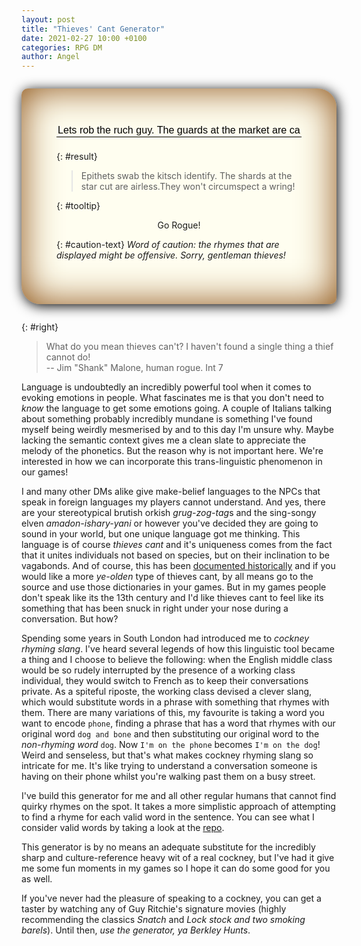 ```yaml
---
layout: post
title: "Thieves' Cant Generator"
date: 2021-02-27 10:00 +0100
categories: RPG DM
author: Angel 
---
```

<style>
    #right {
        text-align: right;
        margin-top: 1em;
    }

    #input {
        font-size: 1.15em;
        width: 100%;
        border: 0px solid #000000;
        border-bottom-width: 1px;
        background-color: transparent;
        margin-bottom: 0.5em;
    }

    #input:hover
    {
    border-color: #000066;
    background-color: #FFFFF7;
    }

    #button-div {
        display: flex;
        align-items: center;
        justify-content: center;
        margin-bottom: 0.5em;
    }
    #button-div a {
        cursor: pointer;
    }

    #result {
        font-size: 1.8em;
    }

    #caution-text {
        font-size: 0.8em;
        text-align: center;
        margin-bottom: 2em;
    }

    #gen-background {
        border-radius: 10px 30px;
        padding: 1em;
        margin: 2em 0;
            padding: 4em;
            box-shadow: 2px 3px 20px black, 0 0 60px #8a4d0f inset;
            background: #fffef0;
    }
    
</style>


<script src="/assets/scripts/thievescant.js"></script>

<div id="gen-background" markdown="block">

<form action="#" onsubmit="return false">
    <div>
        <input type="text" id="input" value="Lets rob the ruch guy. The guards at the market are careless. They won't suspect a thing!" maxlength="89">
    </div>
</form>

 {: #result}
> Epithets swab the kitsch identify. The shards at the star cut are airless.They won't circumspect a wring!

 {: #tooltip}
>


 <div id="button-div">
        <a onClick="convertToThievesCant(document.getElementById('input').value);">Go Rogue!</a>
 </div>

 {: #caution-text}
*Word of caution: the rhymes that are displayed might be offensive. Sorry, gentleman thieves!*

</div>

 {: #right}
> What do you mean thieves can't? I haven't found a single thing a thief cannot do! <br>
> -- Jim "Shank" Malone, human rogue. Int 7


Language is undoubtedly an incredibly powerful tool when it comes to evoking emotions in people. What fascinates me is that you don't need to *know* the language to get some emotions going. A couple of Italians talking about something probably incredibly mundane is something I've found myself being weirdly mesmerised by and to this day I'm unsure why. Maybe lacking the semantic context gives me a clean slate to appreciate the melody of the phonetics. But the reason why is not important here. We're interested in how we can incorporate this trans-linguistic phenomenon in our games!

I and many other DMs alike give make-belief languages to the NPCs that speak in foreign languages my players cannot understand. And yes, there are your stereotypical brutish orkish *grug-zog-tag*s and the sing-songy elven *amadon-ishary-yani* or however you've decided they are going to sound in your world, but one unique language got me thinking. This language is of course *thieves cant* and it's uniqueness comes from the fact that it unites individuals not based on species, but on their inclination to be vagabonds. And of course, this has been [documented historically](https://archive.org/details/cu31924073798740) and if you would like a more *ye-olden* type of thieves cant, by all means go to the source and use those dictionaries in your games. But in my games people don't speak like its the 13th century and I'd like thieves cant to feel like its something that has been snuck in right under your nose during a conversation. But how?

Spending some years in South London had introduced me to *cockney rhyming slang*. I've heard several legends of how this linguistic tool became a thing and I choose to believe the following: when the English middle class would be so rudely interrupted by the presence of a working class individual, they would switch to French as to keep their conversations private. As a spiteful riposte, the working class devised a clever slang, which would substitute words in a phrase with something that rhymes with them. There are many variations of this, my favourite is taking a word you want to encode `phone`, finding a phrase that has a word that rhymes with our original word `dog and bone` and then substituting our original word to the *non-rhyming word* `dog`. Now `I'm on the phone` becomes `I'm on the dog`! Weird and senseless, but that's what makes cockney rhyming slang so intricate for me. It's like trying to understand a conversation someone is having on their phone whilst you're walking past them on a busy street. 

I've build this generator for me and all other regular humans that cannot find quirky rhymes on the spot. It takes a more simplistic approach of attempting to find a rhyme for each valid word in the sentence. You can see what I consider valid words by taking a look at the [repo](https://github.com/asyncmeonov/asyncmeonov.github.io/tree/master/assets/scripts).

This generator is by no means an adequate substitute for the incredibly sharp and culture-reference heavy wit of a real cockney, but I've had it give me some fun moments in my games so I hope it can do some good for you as well.

If you've never had the pleasure of speaking to a cockney, you can get a taster by watching any of Guy Ritchie's signature movies (highly recommending the classics *Snatch* and *Lock stock and two smoking barels*). Until then, *use the generator, ya Berkley Hunts*.